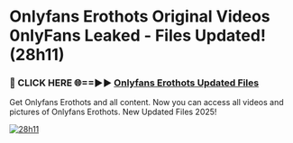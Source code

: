 # Onlyfans Erothots Original Videos 0nlyFans Leaked - Files Updated! (28h11)

<h3>🔴 CLICK HERE 🌐==►► <a href="https://tinyurl.com/2jnfzry5" rel="nofollow">Onlyfans Erothots Updated Files</a></h3>

Get Onlyfans Erothots and all content. Now you can access all videos and pictures of Onlyfans Erothots. New Updated Files 2025!

[![28h11](https://i.imgur.com/GyGTBgg.gif)](https://tinyurl.com/2jnfzry5)
